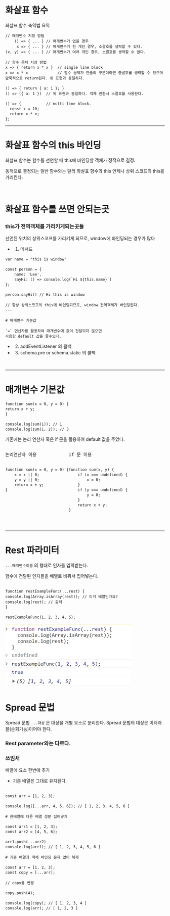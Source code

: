 # 화살표 함수

화살표 함수 축약법 요약

```
// 매개변수 지정 방법
    () => { ... } // 매개변수가 없을 경우
     x => { ... } // 매개변수가 한 개인 경우, 소괄호를 생략할 수 있다.
(x, y) => { ... } // 매개변수가 여러 개인 경우, 소괄호를 생략할 수 없다.

// 함수 몸체 지정 방법
x => { return x * x }  // single line block
x => x * x             // 함수 몸체가 한줄의 구문이라면 중괄호를 생략할 수 있으며 암묵적으로 return된다. 위 표현과 동일하다.

() => { return { a: 1 }; }
() => ({ a: 1 })  // 위 표현과 동일하다. 객체 반환시 소괄호를 사용한다.

() => {           // multi line block.
  const x = 10;
  return x * x;
};
```

---

# 화살표 함수의 this 바인딩

화살표 함수는 함수를 선언할 때 this에 바인딩할 객체가 정적으로 결정.

동적으로 결정되는 일반 함수와는 달리 화살표 함수의 this 언제나 상위 스코프의 this를 가리킨다.

<br>

# 화살표 함수를 쓰면 안되는곳

### this가 전역객체를 가리키게되는곳들

선언된 위치의 상위스코프를 가리키게 되므로, window에 바인딩되는 경우가 많다

- 1. 메서드

```
var name = "this is window"

const person = {
    name: 'Lee',
    sayHi: () => console.log(`Hi ${this.name}`)
};

person.sayHi() // Hi this is window

// 항상 상위스코프의 this에 바인딩되므로, window 전역객체가 바인딩된다.
---

# 매개변수 기본값

`=` 연산자를 활용하여 매개변수에 값이 전달되지 않으면
사용할 default 값을 줄수있다.

```

- 2. addEventListener 의 콜백

- 3. schema.pre or schema.static 의 콜백

<br>

---

# 매개변수 기본값

```
function sum(x = 0, y = 0) {
return x + y;
}

console.log(sum(1)); // 1
console.log(sum(1, 2)); // 3

```

기존에는 논리 연산자 혹은 if 문을 활용하여 default 값을 주었다.

<div style="display:flex">
<pre>
논리연산자 이용

    function sum(x = 0, y = 0) {
        x = x || 0;
        y = y || 0;
        return x + y;
    }

</pre>
<pre>
if 문 이용

    function sum(x, y) {
        if (x === undefined) {
            x = 0;
        }
        if (y === undefined) {
            y = 0;
        }
        return x + y;
    }

</pre>
</div>

---

# Rest 파라미터

`...매개변수이름` 의 형태로 인자를 입력받는다.

함수에 전달된 인자들을 배열로 바꿔서 집어넣는다.

```

function restExampleFunc(...rest) {
console.log(Array.isArray(rest)); // 이거 배열인가요?
console.log(rest); // 출력
}

restExampleFunc(1, 2, 3, 4, 5);

```

![](source/rest.jpg)

# Spread 문법

Spread 문법 `...대상` 은 대상을 개별 요소로 분리한다.
Spread 문법의 대상은 이터러블(순회가능)이어야 한다.

### Rest parameter와는 다르다.

### 쓰임새

배열에 요소 한번에 추가

- 기존 배열은 그대로 유지된다.

```

const arr = [1, 2, 3];

console.log([...arr, 4, 5, 6]); // [ 1, 2, 3, 4, 5, 6 ]

# 한배열에 다른 배열 성분 집어넣기

const arr1 = [1, 2, 3];
const arr2 = [4, 5, 6];

arr1.push(...arr2)
console.log(arr1); // [ 1, 2, 3, 4, 5, 6 ]

# 기존 배열과 객체 바인딩 문제 없이 복제

const arr = [1, 2, 3];
const copy = [...arr];

// copy를 변경

copy.push(4);

console.log(copy); // [ 1, 2, 3, 4 ]
console.log(arr); // [ 1, 2, 3 ]

```
